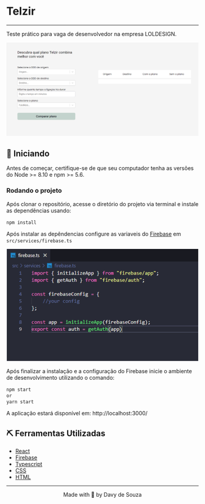 # Telzir

---

Teste prático para vaga de desenvolvedor na empresa LOLDESIGN.

<p align="center">
  <img alt="telzir" src=".github/home.png">
</p>

## 🏁 Iniciando
Antes de começar, certifique-se de que seu computador tenha as versões do Node >= 8.10 e npm >= 5.6.

### Rodando o projeto
Após clonar o repositório, acesse o diretório do projeto via terminal e instale as dependências usando:

```
npm install
```

Após instalar as depêndencias configure as variaveis do [Firebase](https://firebase.google.com/) em `src/services/firebase.ts`

<p align="left">
  <img alt="firebase config" src=".github/firebase.png">
</p>

Após finalizar a instalação e a configuração do Firebase inicie o ambiente de desenvolvimento utilizando o comando:

```
npm start
or
yarn start
```

A aplicação estará disponível em: http://localhost:3000/

## ⛏️ Ferramentas Utilizadas
- [React](https://pt-br.reactjs.org/docs/getting-started.html) 
- [Firebase](https://firebase.google.com/)
- [Typescript](https://www.typescriptlang.org/docs/)
- [CSS](https://developer.mozilla.org/pt-BR/docs/Web/CSS)
- [HTML](https://www.w3schools.com/html/)

---

<p align="center">Made with 💜 by Davy de Souza</p>
